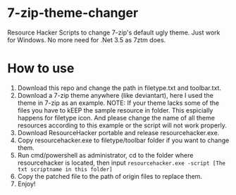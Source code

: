 # 7-zip-theme-changer
Resource Hacker Scripts to change 7-zip's default ugly theme. Just work for Windows. No more need for .Net 3.5 as 7ztm does.
# How to use
1. Download this repo and change the path in filetype.txt and toolbar.txt.   
2. Download a 7-zip theme anywhere (like deviantart), here I used the theme in 7-zip as an example. NOTE: If your theme lacks some of the files you have to kEEP the sample resource in folder. This espicially happens for filetype icon. And please change the name of all theme resources according to this example or the script will not work properly.   
3. Download ResourceHacker portable and release resourcehacker.exe.   
4. Copy resourcehacker.exe to filetype/toolbar folder if you want to change them.   
5. Run cmd/powershell as administrator, cd to the folder where resourcehacker is located, then input `resourcehacker.exe -script [The txt scriptname in this folder]`   
6. Copy the patched file to the path of origin files to replace them.
7. Enjoy!
